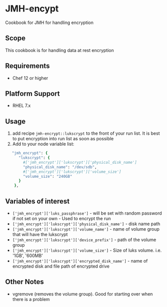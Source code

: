 # JMH-encypt 

Cookbook for JMH for handling encryption

## Scope 

This cookbook is for handling data at rest encryption

## Requirements

- Chef 12 or higher

## Platform Support

- RHEL 7.x

## Usage

1. add recipe `jmh-encrypt::lukscrypt` to the front of your run list.  It is best to put encryption into run list as soon as possible
2. Add to your node variable list:
```ruby
   "jmh_encrypt": {
      "lukscrypt": {
        #['jmh_encrypt']['lukscrypt']['physical_disk_name']
        "physical_disk_name": "/dev/sdb", 
        #['jmh_encrypt']['lukscrypt']['volume_size']
        "volume_size": "240GB"
      }
    },
```


## Variables of interest

- `['jmh_encrypt']['luks_passphrase']` - will be set with random password if not set on your own - Used to encrypt the run
- `['jmh_encrypt']['lukscrypt']['physical_disk_name']` - disk name path
- `['jmh_encrypt']['lukscrypt']['volume_name']` - name of volume group that will have the lukscrypt
- `['jmh_encrypt']['lukscrypt']['device_prefix']` - path of the volume group
- `['jmh_encrypt']['lukscrypt']['volume_size']` - Size of luks volume. i.e. '1GB', '600MB'
- `['jmh_encrypt']['lukscrypt']['encrypted_disk_name']` - name of encrypted disk and file path of encrypted drive

## Other Notes

- vgremove (removes the volume group).  Good for starting over when there is a problem